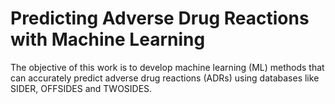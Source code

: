 # Predicting Adverse Drug Reactions with Machine Learning
The objective of this work is to develop machine learning (ML) methods that can accurately predict adverse drug reactions (ADRs) using databases like SIDER, OFFSIDES and TWOSIDES.
